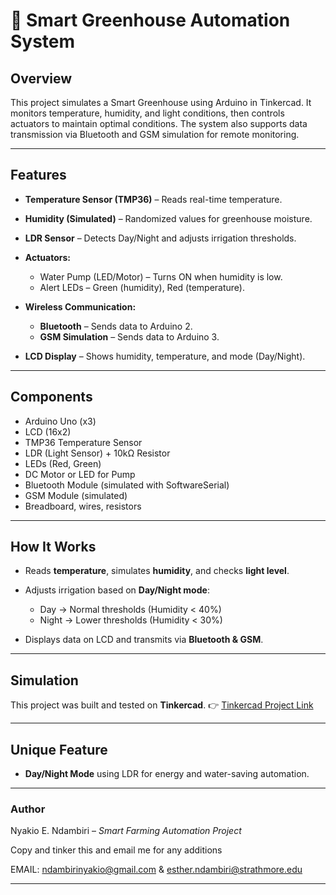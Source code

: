 # 🌱 Smart Greenhouse Automation System

## Overview

This project simulates a Smart Greenhouse using Arduino in Tinkercad. It monitors temperature, humidity, and light conditions, then controls actuators to maintain optimal conditions. The system also supports data transmission via Bluetooth and GSM simulation for remote monitoring.

---

## Features

* **Temperature Sensor (TMP36)** – Reads real-time temperature.
* **Humidity (Simulated)** – Randomized values for greenhouse moisture.
* **LDR Sensor** – Detects Day/Night and adjusts irrigation thresholds.
* **Actuators:**

  * Water Pump (LED/Motor) – Turns ON when humidity is low.
  * Alert LEDs – Green (humidity), Red (temperature).
* **Wireless Communication:**

  * **Bluetooth** – Sends data to Arduino 2.
  * **GSM Simulation** – Sends data to Arduino 3.
* **LCD Display** – Shows humidity, temperature, and mode (Day/Night).

---

## Components

* Arduino Uno (x3)
* LCD (16x2)
* TMP36 Temperature Sensor
* LDR (Light Sensor) + 10kΩ Resistor
* LEDs (Red, Green)
* DC Motor or LED for Pump
* Bluetooth Module (simulated with SoftwareSerial)
* GSM Module (simulated)
* Breadboard, wires, resistors

---

## How It Works

* Reads **temperature**, simulates **humidity**, and checks **light level**.
* Adjusts irrigation based on **Day/Night mode**:

  * Day → Normal thresholds (Humidity < 40%)
  * Night → Lower thresholds (Humidity < 30%)
* Displays data on LCD and transmits via **Bluetooth & GSM**.

---

## Simulation

This project was built and tested on **Tinkercad**.
👉 [Tinkercad Project Link](https://www.tinkercad.com/things/k1AClviADXL-project/editel?returnTo=https%3A%2F%2Fwww.tinkercad.com%2Fclassrooms%2Fhn5fE84EiK5%2Factivities%2FhHcAkQhkEdf%3Ftype%3Dcircuits)

---

## Unique Feature

* **Day/Night Mode** using LDR for energy and water-saving automation.

---

### Author

Nyakio E. Ndambiri – *Smart Farming Automation Project*

Copy and tinker this and email me for any additions 

EMAIL: ndambirinyakio@gmail.com & esther.ndambiri@strathmore.edu

---


